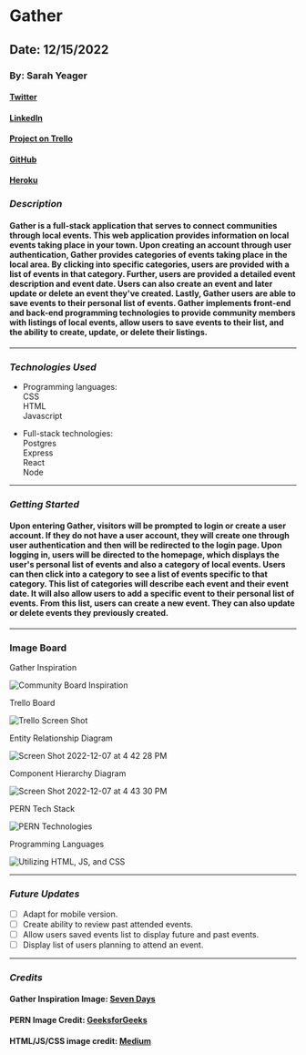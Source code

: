 # Gather

## Date: 12/15/2022

### By: Sarah Yeager

#### [Twitter](https://twitter.com/YeagerSarahK)

#### [LinkedIn](https://www.linkedin.com/in/sarah-yeager-b3839338/)

#### [Project on Trello](https://trello.com/b/Is6VFVoF/community)

#### [GitHub](https://github.com/skyeager/Gather)

#### [Heroku]()

### **_*Description*_**

#### Gather is a full-stack application that serves to connect communities through local events. This web application provides information on local events taking place in your town. Upon creating an account through user authentication, Gather provides categories of events taking place in the local area. By clicking into specific categories, users are provided with a list of events in that category. Further, users are provided a detailed event description and event date. Users can also create an event and later update or delete an event they've created. Lastly, Gather users are able to save events to their personal list of events. Gather implements front-end and back-end programming technologies to provide community members with listings of local events, allow users to save events to their list, and the ability to create, update, or delete their listings. 

---

### **_Technologies Used_**

- Programming languages:
  <br />
  CSS
  <br />
  HTML
  <br />
  Javascript

- Full-stack technologies:
  <br />
  Postgres
  <br />
  Express
  <br />
  React
  <br/>
  Node

---

### **_Getting Started_**

#### Upon entering Gather, visitors will be prompted to login or create a user account. If they do not have a user account, they will create one through user authentication and then will be redirected to the login page. Upon logging in, users will be directed to the homepage, which displays the user's personal list of events and also a category of local events. Users can then click into a category to see a list of events specific to that category. This list of categories will describe each event and their event date. It will also allow users to add a specific event to their personal list of events. From this list, users can create a new event. They can also update or delete events they previously created. 

---

### **Image Board**

<figcaption> Gather Inspiration</figcaption>

![Community Board Inspiration](https://user-images.githubusercontent.com/95553482/206301240-b0c6dda9-598d-457a-9b3f-70c07ed98b98.png)

<figcaption>Trello Board</figcaption>

![Trello Screen Shot](https://user-images.githubusercontent.com/95553482/206435504-2ea06fc0-b121-400e-87ba-55459584883c.png)

<figcaption>Entity Relationship Diagram</figcaption>

![Screen Shot 2022-12-07 at 4 42 28 PM](https://user-images.githubusercontent.com/95553482/206302806-02f8d2dc-7065-46f5-a7d0-684db512e7b5.png)

<figcaption>Component Hierarchy Diagram</figcaption>

![Screen Shot 2022-12-07 at 4 43 30 PM](https://user-images.githubusercontent.com/95553482/206302918-019aa588-00fb-49a7-9044-e6f7f4c6096d.png)

<figcaption> PERN Tech Stack</figcaption>

![PERN Technologies](https://user-images.githubusercontent.com/95553482/206301854-5e7fc684-5235-4474-a9be-ddf5354de7b3.png)

<figcaption> Programming Languages</figcaption>

![Utilizing HTML, JS, and CSS](https://miro.medium.com/max/1200/1*l4xICbIIYlz1OTymWCoUTw.jpeg)

---

### **_Future Updates_**

- [ ] Adapt for mobile version.
- [ ] Create ability to review past attended events.
- [ ] Allow users saved events list to display future and past events.
- [ ] Display list of users planning to attend an event.

---

### **_Credits_**

#### Gather Inspiration Image: [Seven Days](https://www.sevendaysvt.com/vermont/EventSearch?v=d)

#### PERN Image Credit: [GeeksforGeeks](https://www.geeksforgeeks.org/what-is-pern-stack/)

#### HTML/JS/CSS image credit: [Medium](https://medium.com/level-up-web/amazingly-useful-html-css-and-javascript-tools-and-libraries-d73b10fbae29)
